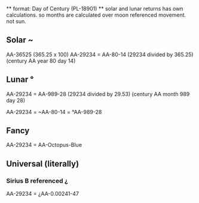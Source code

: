 ** format: Day of Century (PL-18901)
** solar and lunar returns has own calculations. so months are calculated over moon referenced movement. not sun.

## Solar ~

AA-36525 (365.25 x 100)
AA-29234 = AA-80-14 
(29234 divided by 365.25) (century AA year 80 day 14)

## Lunar °

AA-29234 = AA-989-28
(29234 divided by 29.53) (century AA month 989 day 28)

AA-29234 = ~AA-80-14 = °AA-989-28

## Fancy

AA-29234 = AA-Octopus-Blue

## Universal (literally)

### Sirius B referenced ¿
AA-29234 = ¿AA-0.00241-47
